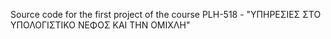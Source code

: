 Source code for the first project of the course PLH-518 - "ΥΠΗΡΕΣΙΕΣ ΣΤΟ ΥΠΟΛΟΓΙΣΤΙΚΟ ΝΕΦΟΣ ΚΑΙ ΤΗΝ ΟΜΙΧΛΗ"

